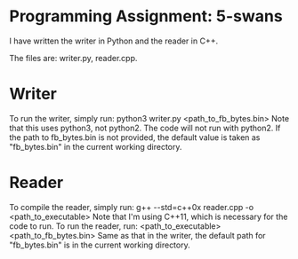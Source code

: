 # Programming Assignment: 5-swans
I have written the writer in Python and the reader in C++.

The files are: writer.py, reader.cpp.

# Writer
To run the writer, simply run: python3 writer.py <path_to_fb_bytes.bin>
Note that this uses python3, not python2. The code will not run with python2.
If the path to fb_bytes.bin is not provided, the default value is taken as "fb_bytes.bin" in the current working directory.

# Reader
To compile the reader, simply run: g++ --std=c++0x reader.cpp -o <path_to_executable>
Note that I'm using C++11, which is necessary for the code to run.
To run the reader, run: <path_to_executable> <path_to_fb_bytes.bin>
Same as that in the writer, the default path for "fb_bytes.bin" is in the current working directory.
